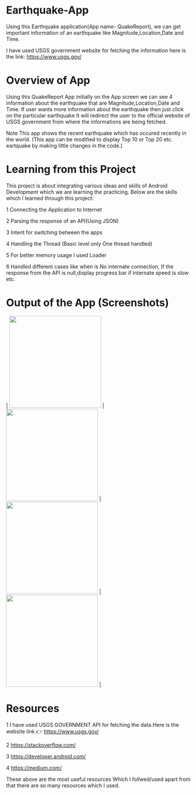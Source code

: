 # Earthquake-App
Using this Earthquake application(App name- QuakeReport), we can get important information of an earthquake like Magnitude,Location,Date and Time.

I have used USGS government website for fetching the information here is the link: https://www.usgs.gov/
# Overview of App
Using this QuakeReport App initially on the App screen we can see 4 information about the earthquake that are Magnitude,Location,Date and Time. If user wants more information about the earthquake then just click on the particular earthquake It will redirect the user to the official website of USGS government from where the informations are being fetched.

Note This app shows the recent earthquake which has occured recently in the world. (This app can be modified to display Top 10 or Top 20 etc. eartquake by making little changes in the code.)
# Learning from this Project
This project is about integrating various ideas and skills of Android Development which we are learning the practicing. 
Below are the skills which I learned through this project:

1 Connecting the Application to Internet

2 Parsing the response of an API(Using JSON)

3 Intent for switching between the apps

4 Handling the Thread (Basic level only One thread handled)

5 For better memory usage I used Loader

6 Handled different cases like when is No internate connection, If the response from the API is null,display progress bar if internate speed is slow etc.
# Output of the App (Screenshots)


| <img src="https://user-images.githubusercontent.com/66202099/99765340-e1150400-2b24-11eb-992b-9c9e3298481f.jpg" width="250"> | <img src="https://user-images.githubusercontent.com/66202099/99782392-13335f80-2b3f-11eb-9378-b07226f9c2d1.jpeg" width="250"> | <img src="https://user-images.githubusercontent.com/66202099/99765366-ec682f80-2b24-11eb-9f42-23d83d080d04.jpeg" width="250"> | <img src="https://user-images.githubusercontent.com/66202099/99765375-f1c57a00-2b24-11eb-92da-b185307ce8a5.jpeg" width="250"> |

# Resources 
1 I have used USGS GOVERNMENT API for fetching the data.Here is the website link 👉 https://www.usgs.gov/

2 https://stackoverflow.com/

3 https://developer.android.com/

4 https://medium.com/

These above are the most useful resources Which I follwed/used apart from that there are so many resources which I used.
